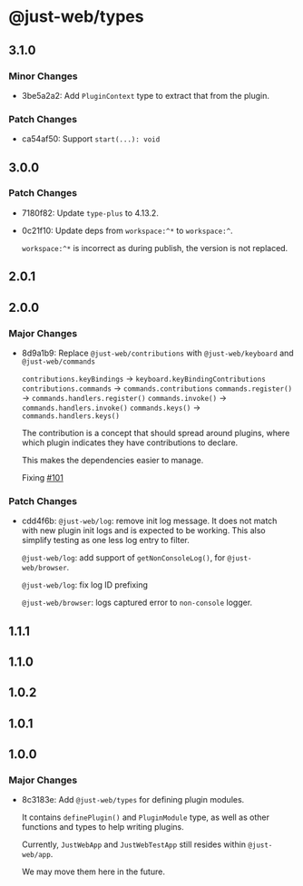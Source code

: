 # @just-web/types

## 3.1.0

### Minor Changes

- 3be5a2a2: Add `PluginContext` type to extract that from the plugin.

### Patch Changes

- ca54af50: Support `start(...): void`

## 3.0.0

### Patch Changes

- 7180f82: Update `type-plus` to 4.13.2.
- 0c21f10: Update deps from `workspace:^*` to `workspace:^`.

  `workspace:^*` is incorrect as during publish, the version is not replaced.

## 2.0.1

## 2.0.0

### Major Changes

- 8d9a1b9: Replace `@just-web/contributions` with `@just-web/keyboard` and `@just-web/commands`

  `contributions.keyBindings` -> `keyboard.keyBindingContributions`
  `contributions.commands` -> `commands.contributions`
  `commands.register()` -> `commands.handlers.register()`
  `commands.invoke()` -> `commands.handlers.invoke()`
  `commands.keys()` -> `commands.handlers.keys()`

  The contribution is a concept that should spread around plugins,
  where which plugin indicates they have contributions to declare.

  This makes the dependencies easier to manage.

  Fixing [#101](https://github.com/justland/just-web/issues/101)

### Patch Changes

- cdd4f6b: `@just-web/log`: remove init log message.
  It does not match with new plugin init logs and is expected to be working.
  This also simplify testing as one less log entry to filter.

  `@just-web/log`: add support of `getNonConsoleLog()`, for `@just-web/browser`.

  `@just-web/log`: fix log ID prefixing

  `@just-web/browser`: logs captured error to `non-console` logger.

## 1.1.1

## 1.1.0

## 1.0.2

## 1.0.1

## 1.0.0

### Major Changes

- 8c3183e: Add `@just-web/types` for defining plugin modules.

  It contains `definePlugin()` and `PluginModule` type,
  as well as other functions and types to help writing plugins.

  Currently, `JustWebApp` and `JustWebTestApp` still resides within `@just-web/app`.

  We may move them here in the future.
